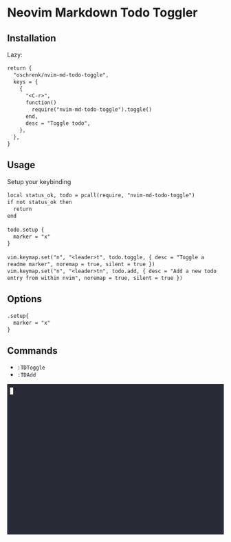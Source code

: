 # Neovim Markdown Todo Toggler

## Installation

Lazy:

```
return {
  "oschrenk/nvim-md-todo-toggle",
  keys = {
    {
      "<C-r>",
      function()
        require("nvim-md-todo-toggle").toggle()
      end,
      desc = "Toggle todo",
    },
  },
}
```

## Usage

Setup your keybinding

```
local status_ok, todo = pcall(require, "nvim-md-todo-toggle")
if not status_ok then
  return
end

todo.setup {
  marker = "x"
}

vim.keymap.set("n", "<leader>t", todo.toggle, { desc = "Toggle a readme marker", noremap = true, silent = true })
vim.keymap.set("n", "<leader>tn", todo.add, { desc = "Add a new todo entry from within nvim", noremap = true, silent = true })
```

## Options

```
.setup{
  marker = "x"
}
```

## Commands

- `:TDToggle`
- `:TDAdd`

![Nvim Todo Markdown Toggler in action](toggler.gif)
